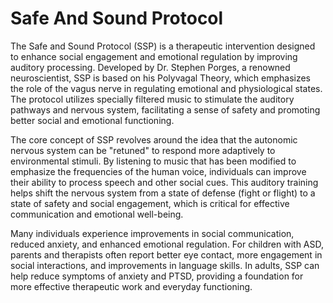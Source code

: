 <!--
source: gpt-40
tags: limbic-system psychology treatments
-->

# Safe And Sound Protocol

The Safe and Sound Protocol (SSP) is a therapeutic intervention designed to enhance social engagement and emotional regulation by improving auditory processing. Developed by Dr. Stephen Porges, a renowned neuroscientist, SSP is based on his Polyvagal Theory, which emphasizes the role of the vagus nerve in regulating emotional and physiological states. The protocol utilizes specially filtered music to stimulate the auditory pathways and nervous system, facilitating a sense of safety and promoting better social and emotional functioning.

The core concept of SSP revolves around the idea that the autonomic nervous system can be "retuned" to respond more adaptively to environmental stimuli. By listening to music that has been modified to emphasize the frequencies of the human voice, individuals can improve their ability to process speech and other social cues. This auditory training helps shift the nervous system from a state of defense (fight or flight) to a state of safety and social engagement, which is critical for effective communication and emotional well-being.

Many individuals experience improvements in social communication, reduced anxiety, and enhanced emotional regulation. For children with ASD, parents and therapists often report better eye contact, more engagement in social interactions, and improvements in language skills. In adults, SSP can help reduce symptoms of anxiety and PTSD, providing a foundation for more effective therapeutic work and everyday functioning.
